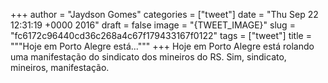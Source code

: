 
+++
author = "Jaydson Gomes"
categories = ["tweet"]
date = "Thu Sep 22 12:31:19 +0000 2016"
draft = false
image = "{TWEET_IMAGE}"
slug = "fc6172c96440cd36c268a4c67f179433167f0122"
tags = ["tweet"]
title = """Hoje em Porto Alegre está..."""
+++
Hoje em Porto Alegre está rolando uma manifestação do sindicato dos mineiros do RS. Sim, sindicato, mineiros, manifestação.
